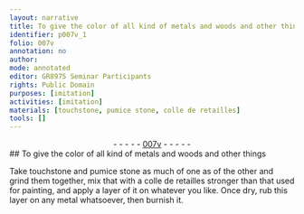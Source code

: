 ```yaml
---
layout: narrative
title: To give the color of all kind of metals and woods and other things
identifier: p007v_1
folio: 007v
annotation: no
author:
mode: annotated
editor: GR8975 Seminar Participants
rights: Public Domain
purposes: [imitation]
activities: [imitation]
materials: [touchstone, pumice stone, colle de retailles]
tools: []
---
```


 <div class="folio" align="center">- - - - - <a href="http://gallica.bnf.fr/ark:/12148/btv1b10500001g/f20.image" target="_blank">007v</a> - - - - - </div> 
## To give the color of all kind of metals and woods and other things

 
 <span class="activity"></span>   Take <span class="material">touchstone</span> and <span class="material">pumice stone</span> <span class="unit">as much of one as of the other</span> and grind them together, mix that with a <span class="material"><span class="foreign">colle de retailles</span></span> stronger than that used for painting, and apply a layer of it on whatever you like. Once dry, rub this layer on any metal whatsoever, then burnish it. 
 